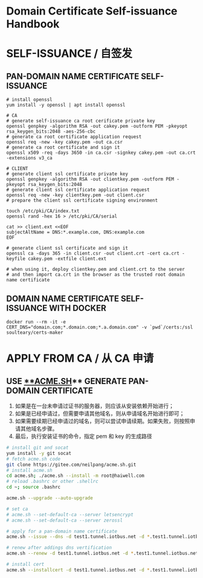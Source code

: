 # Domain Certificate Self-issuance Handbook

# SELF-ISSUANCE / 自签发

## PAN-DOMAIN NAME CERTIFICATE SELF-ISSUANCE

```
# install openssl
yum install -y openssl | apt install openssl

# CA
# generate self-issuance ca root cerificate private key
openssl genpkey -algorithm RSA -out cakey.pem -outform PEM -pkeyopt rsa_keygen_bits:2048 -aes-256-cbc
# generate ca root certificate application request
openssl req -new -key cakey.pem -out ca.csr
# generate ca root certificate and sign it
openssl x509 -req -days 3650 -in ca.csr -signkey cakey.pem -out ca.crt -extensions v3_ca

# CLIENT
# generate client ssl certificate private key
openssl genpkey -algorithm RSA -out clientkey.pem -outform PEM -pkeyopt rsa_keygen_bits:2048
# generate client ssl certificate application request
openssl req -new -key clientkey.pem -out client.csr
# prepare the client ssl certificate signing environment

touch /etc/pki/CA/index.txt
openssl rand -hex 16 > /etc/pki/CA/serial

cat >> client.ext <<EOF
subjectAltName = DNS:*.example.com, DNS:example.com
EOF

# generate client ssl certificate and sign it
openssl ca -days 365 -in client.csr -out client.crt -cert ca.crt -keyfile cakey.pem -extfile client.ext

# when using it, deploy clientkey.pem and client.crt to the server
# and then import ca.crt in the browser as the trusted root domain name certificate
```

## DOMAIN NAME CERTIFICATE SELF-ISSUANCE WITH DOCKER

```
docker run --rm -it -e CERT_DNS="domain.com;*.domain.com;*.a.domain.com" -v `pwd`/certs:/ssl soulteary/certs-maker
```

# APPLY FROM CA / 从 CA 申请

## USE [**ACME.SH](http://acme.sh/)** GENERATE PAN-DOMAIN CERTIFICATE

1. 如果是在一台未申请过证书的服务器，则应该从安装依赖开始进行；
2. 如果是已经申请过，但需要申请其他域名，则从申请域名开始进行即可；
3. 如果需要续期已经申请过的域名，则可以尝试申请续期。如果失败，则按照申请其他域名步骤。
4. 最后，执行安装证书的命令，指定 pem 和 key 的生成路径

```bash
# install git and socat
yum install -y git socat
# fetch acme.sh code
git clone https://gitee.com/neilpang/acme.sh.git
# install acme.sh
cd acme.sh; ./acme.sh --install -m root@haiwell.com
# reload .bashrc or other .shellrc
cd ~; source .bashrc

acme.sh --upgrade --auto-upgrade

# set ca
# acme.sh --set-default-ca --server letsencrypt
# acme.sh --set-default-ca --server zerossl

# apply for a pan-domain name certificate
acme.sh --issue --dns -d test1.tunnel.iotbus.net -d *.test1.tunnel.iotbus.net --yes-I-know-dns-manual-mode-enough-go-ahead-please

# renew after addings dns vertification
acme.sh --renew -d test1.tunnel.iotbus.net -d *.test1.tunnel.iotbus.net --yes-I-know-dns-manual-mode-enough-go-ahead-please

# install cert
acme.sh --installcert -d test1.tunnel.iotbus.net -d *.test1.tunnel.iotbus.net --fullchain-file /root/tunnel.pem --key-file /root/tunnel.key
```